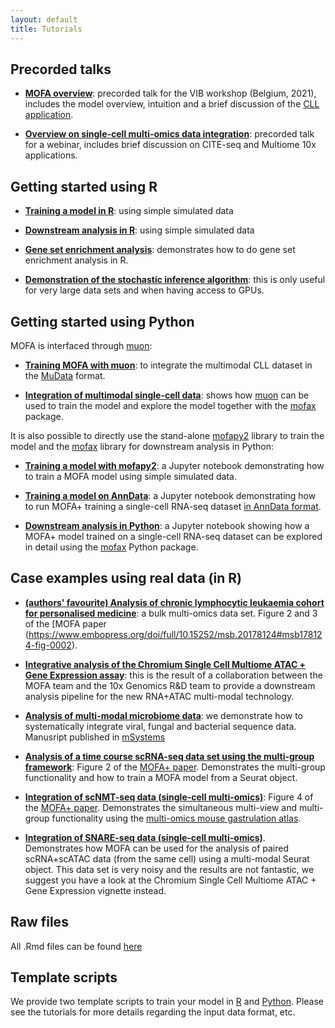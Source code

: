```yaml
---
layout: default
title: Tutorials
---
```


## Precorded talks

* [**MOFA overview**](https://www.youtube.com/watch?v=_BfHeZ0s2i0): precorded talk for the VIB workshop (Belgium, 2021), includes the model overview, intuition and a brief discussion of the [CLL application](https://raw.githack.com/bioFAM/MOFA2_tutorials/master/R_tutorials/CLL.html).

* [**Overview on single-cell multi-omics data integration**](https://www.youtube.com/watch?v=4Nt4oz0cfIk): precorded talk for a webinar, includes brief discussion on CITE-seq and Multiome 10x applications.

## Getting started using R

* [**Training a model in R**](https://raw.githack.com/bioFAM/MOFA2_tutorials/master/R_tutorials/getting_started_R.html): using simple simulated data  

* [**Downstream analysis in R**](https://raw.githack.com/bioFAM/MOFA2_tutorials/master/R_tutorials/downstream_analysis.html): using simple simulated data  

* [**Gene set enrichment analysis**](https://raw.githack.com/bioFAM/MOFA2_tutorials/master/R_tutorials/GSEA.html): demonstrates how to do gene set enrichment analysis in R.  

* [**Demonstration of the stochastic inference algorithm**](https://raw.githack.com/bioFAM/MOFA2_tutorials/master/R_tutorials/stochastic_inference.html): this is only useful for very large data sets and when having access to GPUs.


## Getting started using Python

MOFA is interfaced through [muon](https://github.com/scverse/muon):

* [**Training MOFA with muon**](https://muon-tutorials.readthedocs.io/en/latest/CLL.html): to integrate the multimodal CLL dataset in the [MuData](https://github.com/scverse/mudata) format.

* [**Integration of multimodal single-cell data**](https://muon-tutorials.readthedocs.io/en/latest/single-cell-rna-atac/pbmc10k/3-Multimodal-Omics-Data-Integration.html): shows how [muon](https://github.com/scverse/muon) can be used to train the model and explore the model together with the [mofax](https://github.com/bioFAM/mofax) package.

It is also possible to directly use the stand-alone [mofapy2](https://github.com/bioFAM/mofapy2) library to train the model and the [mofax](https://github.com/bioFAM/mofax) library for downstream analysis in Python:

* [**Training a model with mofapy2**](https://github.com/bioFAM/mofapy2/blob/master/mofapy2/notebooks/getting_started_python.ipynb): a Jupyter notebook demonstrating how to train a MOFA model using simple simulated data.

* [**Training a model on AnnData**](https://github.com/bioFAM/mofax/blob/master/notebooks/training_pbmc10k.ipynb): a Jupyter notebook demonstrating how to run MOFA+ training a single-cell RNA-seq dataset [in AnnData format](https://github.com/scverse/anndata).

* [**Downstream analysis in Python**](https://github.com/bioFAM/mofax/blob/master/notebooks/getting_started_pbmc10k.ipynb): a Jupyter notebook showing how a MOFA+ model trained on a single-cell RNA-seq dataset can be explored in detail using the [mofax](https://github.com/bioFAM/mofax) Python package.


## Case examples using real data (in R)

* [**(authors' favourite) Analysis of chronic lymphocytic leukaemia cohort for personalised medicine**](https://raw.githack.com/bioFAM/MOFA2_tutorials/master/R_tutorials/CLL.html): a bulk multi-omics data set. Figure 2 and 3 of the [MOFA paper (https://www.embopress.org/doi/full/10.15252/msb.20178124#msb178124-fig-0002).  

* [**Integrative analysis of the Chromium Single Cell Multiome ATAC + Gene Expression assay**](https://raw.githack.com/bioFAM/MOFA2_tutorials/master/R_tutorials/10x_scRNA_scATAC.html): this is the result of a collaboration between the MOFA team and the 10x Genomics R&D team to provide a downstream analysis pipeline for the new RNA+ATAC multi-modal technology.  

* [**Analysis of multi-modal microbiome data**](https://raw.githack.com/bioFAM/MOFA2_tutorials/master/R_tutorials/microbiome_vignette.html): we demonstrate how to systematically integrate viral, fungal and bacterial sequence data. Manusript published in [mSystems](https://msystems.asm.org/content/6/2/e01148-20)

* [**Analysis of a time course scRNA-seq data set using the multi-group framework**](https://raw.githack.com/bioFAM/MOFA2_tutorials/master/R_tutorials/scRNA_gastrulation.html): Figure 2 of the [MOFA+ paper](https://genomebiology.biomedcentral.com/articles/10.1186/s13059-020-02015-1#Fig2). Demonstrates the multi-group functionality and how to train a MOFA model from a Seurat object.  

* [**Integration of scNMT-seq data  (single-cell multi-omics)**](https://raw.githack.com/bioFAM/MOFA2_tutorials/master/R_tutorials/scNMT_gastrulation.html): Figure 4 of the [MOFA+ paper](https://genomebiology.biomedcentral.com/articles/10.1186/s13059-020-02015-1#Fig4). Demonstrates the simultaneous multi-view and multi-group functionality using the [multi-omics mouse gastrulation atlas](https://www.nature.com/articles/s41586-019-1825-8).  

* [**Integration of SNARE-seq data (single-cell multi-omics)**](https://raw.githack.com/bioFAM/MOFA2_tutorials/master/R_tutorials/SNARE_seq.html). Demonstrates how MOFA can be used for the analysis of paired scRNA+scATAC data (from the same cell) using a multi-modal Seurat object. This data set is very noisy and the results are not fantastic, we suggest you have a look at the Chromium Single Cell Multiome ATAC + Gene Expression vignette instead.  

<!-- * [**Robustness analysis and model selection**](https://raw.githack.com/bioFAM/MOFA2_tutorials/master/R_tutorials/model_selection.html) -->

<!-- * [**Analysis of single-cell DNA methylation data (in R)**](https://github.com/bioFAM/MOFA2/blob/master/MOFA2/vignettes/scMethylation_cortex.html): Figure 3 of the paper, in preparation... -->

<!-- * **Analysis of CITE-seq data**: still in preparation, reach us if you have questions...  -->
 

<!-- ## Case examples (in Python) -->
<!-- In preparation... -->

## Raw files

All .Rmd files can be found [here](https://github.com/bioFAM/MOFA2_tutorials/tree/master/R_tutorials)

<!-- All jupyter notebook files can be found ... -->

## Template scripts

We provide two template scripts to train your model in [R](https://github.com/bioFAM/MOFA2/blob/master/inst/scripts/template_script.R) and [Python](https://github.com/bioFAM/MOFA2/blob/master/inst/scripts/template_script.py). Please see the tutorials for more details regarding the input data format, etc.
